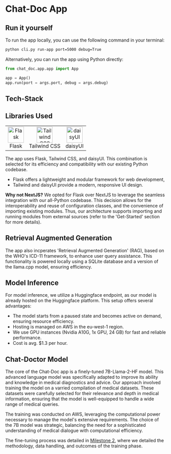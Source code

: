 # Chat-Doc App

<!-- ADD SCREENSHOT -->

## Run it yourself
To run the app locally, you can use the following command in your terminal:
```bash
python cli.py run-app port=5000 debug=True
```

Alternatively, you can run the app using Python directly:

```python
from chat_doc.app.app import App

app = App()
app.run(port = args.port, debug = args.debug)
```
## Tech-Stack

## Libraries Used

<table>
  <tr>
    <!-- Flask -->
    <td align="center" valign="middle">
      <img src="https://flask.palletsprojects.com/en/3.0.x/_images/flask-horizontal.png" alt="Flask" height="50"/>
      <br>Flask
    </td>
    <!-- Tailwind CSS -->
    <td align="center" valign="middle">
      <img src="https://upload.wikimedia.org/wikipedia/commons/thumb/9/95/Tailwind_CSS_logo.svg/1024px-Tailwind_CSS_logo.svg.png" alt="Tailwind CSS" height="50"/>
      <br>Tailwind CSS
    </td>
    <!-- daisyUI -->
    <td align="center" valign="middle">
      <img src="https://daisyui.com/images/daisyui-logo/daisyui-logomark-1024-1024.png" alt="daisyUI" height="50"/>
      <br>daisyUI
    </td>
  </tr>
</table>



The app uses Flask, Tailwind CSS, and daisyUI.
This combination is selected for its efficiency and compatibility with our existing Python codebase.
- Flask offers a lightweight and modular framework for web development,
- Tailwind and daisyUI provide a modern, responsive UI design.

**Why not NextJS?**
We opted for Flask over NextJS to leverage the seamless integration with our all-Python codebase.
This decision allows for the interoperability and reuse of configuration classes, and the convenience of importing existing modules. Thus, our architecture supports importing and running modules from external sources (refer to the 'Get-Started' section for more details).

## Retrieval Augmented Generation
The app also incperates 'Retrieval Augmented Generation' (RAG), based on the WHO's ICD-11 framework, to enhance user query assistance.
This functionality is powered locally using a SQLite database and a version of the llama.cpp model, ensuring efficiency.

## Model Inference
For model inference, we utilize a Huggingface endpoint, as our model is already hosted on the Huggingface platform.
This setup offers several advantages:

- The model starts from a paused state and becomes active on demand, ensuring resource efficiency.
- Hosting is managed on AWS in the eu-west-1 region.
- We use GPU instances (Nvidia A10G, 1x GPU, 24 GB) for fast and reliable performance.
- Cost is avg. $1.3 per hour.


## Chat-Doctor Model
The core of the Chat-Doc app is a finely-tuned 7B-Llama-2-HF model.
This advanced language model was specifically adapted to improve its ability and knowledge in medical diagnostics and advice.
Our approach involved training the model on a varried compilation of medical datasets.
These datasets were carefully selected for their relevance and depth in medical information, ensuring that the model is well-equipped to handle a wide range of medical queries.

The training was conducted on AWS, leveraging the computational power necessary to manage the model's extensive requirements.
The choice of the 7B model was strategic, balancing the need for a sophisticated understanding of medical dialogue with computational efficiency.

The fine-tuning process was detailed in [Milestone 2](/HACKING.md), where we detailed the methodology, data handling, and outcomes of the training phase.


